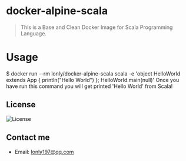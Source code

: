 # docker-alpine-scala

> This is a Base and Clean Docker Image for Scala Programming Language.

# Usage

$ docker run --rm lonly/docker-alpine-scala scala -e 'object HelloWorld extends App { println("Hello World") }; HelloWorld.main(null)'
Once you have run this command you will get printed 'Hello World' from Scala!

## License

![License](https://img.shields.io/github/license/lonly197/docker-alpine-scala.svg)

## Contact me

- Email: <lonly197@qq.com>
